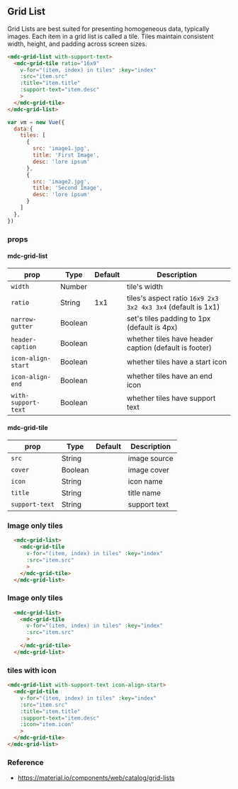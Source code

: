 ## Grid List

Grid Lists are best suited for presenting homogeneous data, typically images.
Each item in a grid list is called a tile. Tiles maintain consistent width,
height, and padding across screen sizes.

```html
<mdc-grid-list with-support-text>
  <mdc-grid-tile ratio="16x9"  
    v-for="(item, index) in tiles" :key="index"
    :src="item.src"
    :title="item.title"
    :support-text="item.desc"
    >
  </mdc-grid-tile>
</mdc-grid-list>
```

```javascript
var vm = new Vue({
  data:{
    tiles: [
      {
        src: 'image1.jpg',
        title: 'First Image',
        desc: 'lore ipsum'
      },
      {
        src: 'image2.jpg',
        title: 'Second Image',
        desc: 'lore ipsum'
      }
    ]
  },
})
```


### props

#### mdc-grid-list

| prop | Type | Default | Description |
|-------|------|---------|-------------|
|`width`|Number|| tile's width |
|`ratio`|String| 1x1 | tiles's aspect ratio `16x9 2x3 3x2 4x3 3x4` (default is 1x1) |
|`narrow-gutter`| Boolean|| set's tiles padding to 1px (default is 4px) |
|`header-caption`| Boolean|| whether tiles have header caption (default is footer) |
|`icon-align-start`| Boolean|| whether tiles have a start icon |
|`icon-align-end`| Boolean|| whether tiles have an end icon |
|`with-support-text`| Boolean|| whether tiles have support text |

#### mdc-grid-tile

| prop | Type | Default | Description |
|-------|------|---------|-------------|
|`src`|String|| image source |
|`cover`|Boolean|| image cover  |
|`icon`|String|| icon name |
|`title`|String|| title name |
|`support-text`|String|| support text |


### Image only tiles

```html
  <mdc-grid-list>
    <mdc-grid-tile 
      v-for="(item, index) in tiles" :key="index"
      :src="item.src"
      >
    </mdc-grid-tile>
  </mdc-grid-list>
```

### Image only tiles

```html
  <mdc-grid-list>
    <mdc-grid-tile 
      v-for="(item, index) in tiles" :key="index"
      :src="item.src"
      >
    </mdc-grid-tile>
  </mdc-grid-list>
```

### tiles with icon
```html
<mdc-grid-list with-support-text icon-align-start>
  <mdc-grid-tile  
    v-for="(item, index) in tiles" :key="index"
    :src="item.src"
    :title="item.title"
    :support-text="item.desc"
    :icon="item.icon"
    >
  </mdc-grid-tile>
</mdc-grid-list>
```

### Reference
- https://material.io/components/web/catalog/grid-lists


